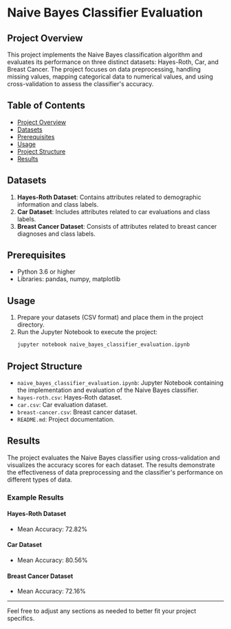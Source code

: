 # Naive Bayes Classifier Evaluation

## Project Overview

This project implements the Naive Bayes classification algorithm and evaluates its performance on three distinct datasets: Hayes-Roth, Car, and Breast Cancer. The project focuses on data preprocessing, handling missing values, mapping categorical data to numerical values, and using cross-validation to assess the classifier's accuracy.

## Table of Contents

- [Project Overview](#project-overview)
- [Datasets](#datasets)
- [Prerequisites](#prerequisites)
- [Usage](#usage)
- [Project Structure](#project-structure)
- [Results](#results)

## Datasets

1. **Hayes-Roth Dataset**: Contains attributes related to demographic information and class labels.
2. **Car Dataset**: Includes attributes related to car evaluations and class labels.
3. **Breast Cancer Dataset**: Consists of attributes related to breast cancer diagnoses and class labels.

## Prerequisites

- Python 3.6 or higher
- Libraries: pandas, numpy, matplotlib

## Usage

1. Prepare your datasets (CSV format) and place them in the project directory.
2. Run the Jupyter Notebook to execute the project:
   ```sh
   jupyter notebook naive_bayes_classifier_evaluation.ipynb
   ```

## Project Structure

- `naive_bayes_classifier_evaluation.ipynb`: Jupyter Notebook containing the implementation and evaluation of the Naive Bayes classifier.
- `hayes-roth.csv`: Hayes-Roth dataset.
- `car.csv`: Car evaluation dataset.
- `breast-cancer.csv`: Breast cancer dataset.
- `README.md`: Project documentation.

## Results

The project evaluates the Naive Bayes classifier using cross-validation and visualizes the accuracy scores for each dataset. The results demonstrate the effectiveness of data preprocessing and the classifier's performance on different types of data.

### Example Results

#### Hayes-Roth Dataset
- Mean Accuracy: 72.82%

#### Car Dataset
- Mean Accuracy: 80.56%

#### Breast Cancer Dataset
- Mean Accuracy: 72.16%

---

Feel free to adjust any sections as needed to better fit your project specifics.
